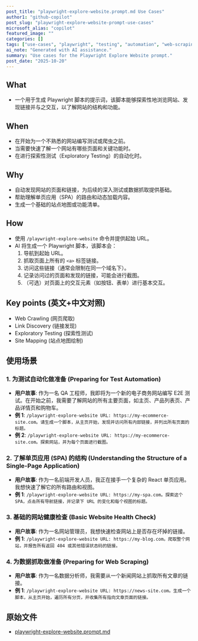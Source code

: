 ```yaml
---
post_title: "playwright-explore-website.prompt.md Use Cases"
author1: "github-copilot"
post_slug: "playwright-explore-website-prompt-use-cases"
microsoft_alias: "copilot"
featured_image: ""
categories: []
tags: ["use-cases", "playwright", "testing", "automation", "web-scraping"]
ai_note: "Generated with AI assistance."
summary: "Use cases for the Playwright Explore Website prompt."
post_date: "2025-10-20"
---
```


<!-- markdownlint-disable MD041 -->

## What

- 一个用于生成 Playwright 脚本的提示词，该脚本能够探索性地浏览网站、发现链接并与之交互，以了解网站的结构和功能。

## When

- 在开始为一个不熟悉的网站编写测试或爬虫之前。
- 当需要快速了解一个网站有哪些页面和关键功能时。
- 在进行探索性测试（Exploratory Testing）的自动化时。

## Why

- 自动发现网站的页面和链接，为后续的深入测试或数据抓取提供基础。
- 帮助理解单页应用（SPA）的路由和动态加载内容。
- 生成一个基础的站点地图或功能清单。

## How

- 使用 `/playwright-explore-website` 命令并提供起始 URL。
- AI 将生成一个 Playwright 脚本，该脚本会：
    1. 导航到起始 URL。
    2. 抓取页面上所有的 `<a>` 标签链接。
    3. 访问这些链接（通常会限制在同一个域名下）。
    4. 记录访问过的页面和发现的链接，可能会进行截图。
    5. （可选）对页面上的交互元素（如按钮、表单）进行基本交互。

## Key points (英文+中文对照)

- Web Crawling (网页爬取)
- Link Discovery (链接发现)
- Exploratory Testing (探索性测试)
- Site Mapping (站点地图绘制)

## 使用场景

### 1. 为测试自动化做准备 (Preparing for Test Automation)

- **用户故事**: 作为一名 QA 工程师，我即将为一个新的电子商务网站编写 E2E 测试。在开始之前，我需要了解网站的所有主要页面，如主页、产品列表页、产品详情页和购物车。
- **例 1**: `/playwright-explore-website URL: https://my-ecommerce-site.com。请生成一个脚本，从主页开始，发现并访问所有内部链接，并列出所有页面的标题。`
- **例 2**: `/playwright-explore-website URL: https://my-ecommerce-site.com。探索网站，并为每个页面进行截图。`

### 2. 了解单页应用 (SPA) 的结构 (Understanding the Structure of a Single-Page Application)

- **用户故事**: 作为一名前端开发人员，我正在接手一个复杂的 React 单页应用。我想快速了解它的所有路由和视图。
- **例 1**: `/playwright-explore-website URL: https://my-spa.com。探索这个 SPA，点击所有导航链接，并记录下 URL 的变化和每个视图的标题。`

### 3. 基础的网站健康检查 (Basic Website Health Check)

- **用户故事**: 作为一名网站管理员，我想快速检查网站上是否存在坏掉的链接。
- **例 1**: `/playwright-explore-website URL: https://my-blog.com。爬取整个网站，并报告所有返回 404 或其他错误状态码的链接。`

### 4. 为数据抓取做准备 (Preparing for Web Scraping)

- **用户故事**: 作为一名数据分析师，我需要从一个新闻网站上抓取所有文章的链接。
- **例 1**: `/playwright-explore-website URL: https://news-site.com。生成一个脚本，从主页开始，遍历所有分页，并收集所有指向文章页面的链接。`

## 原始文件

- [playwright-explore-website.prompt.md](../../prompts/playwright-explore-website.prompt.md)
